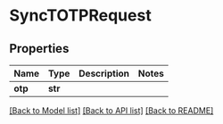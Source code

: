 # SyncTOTPRequest


## Properties
Name | Type | Description | Notes
------------ | ------------- | ------------- | -------------
**otp** | **str** |  | 

[[Back to Model list]](../#documentation-for-models) [[Back to API list]](../#documentation-for-api-endpoints) [[Back to README]](../)


